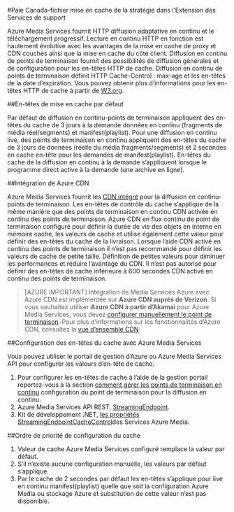 <properties
    pageTitle="Paie Canada-fichier mise en cache de la stratégie dans l’Extension des Services de support"
    description="Cette rubrique fournit une vue d’ensemble d’un réseau CDN mise en cache de la stratégie dans l’Extension des Services de support."
    services="media-services,cdn"
    documentationCenter=".NET"
    authors="juliako"
    manager="erikre"
    editor=""/>

<tags
    ms.service="media-services"
    ms.workload="tbd"
    ms.tgt_pltfrm="na"
    ms.devlang="na"
    ms.topic="article"
    ms.date="09/19/2016"
    ms.author="juliako"/>
 
#<a name="cdn-caching-policy-in-media-services-extension"></a>Paie Canada-fichier mise en cache de la stratégie dans l’Extension des Services de support

Azure Media Services fournit HTTP diffusion adaptative en continu et le téléchargement progressif. Lecture en continu HTTP en fonction est hautement évolutive avec les avantages de la mise en cache de proxy et CDN couches ainsi que la mise en cache du côté client. Diffusion en continu de points de terminaison fournit des possibilités de diffusion générales et de configuration pour les en-têtes HTTP de cache. Diffusion en continu de points de terminaison définit HTTP Cache-Control : max-age et les en-têtes de la date d’expiration. Vous pouvez obtenir plus d’informations pour les en-têtes HTTP de cache à partir de [W3.org](http://www.w3.org/Protocols/rfc2616/rfc2616-sec13.html).

##<a name="default-caching-headers"></a>En-têtes de mise en cache par défaut

Par défaut de diffusion en continu-points de terminaison appliquent des en-têtes du cache de 3 jours à la demande données en continu (fragments de média réel/segments) et manifest(playlist). Pour une diffusion en continu live, des points de terminaison en continu appliquent des en-têtes du cache de 3 jours de données (réelle du média fragments/segments) et 2 secondes en cache en-tête pour les demandes de manifest(playlist). En-têtes du cache de la diffusion en continu à la demande s’appliquent lorsque le programme direct active à la demande (une archive en ligne).

##<a name="azure-cdn-integration"></a>Intégration de Azure CDN

Azure Media Services fournit les [CDN intégré](https://azure.microsoft.com/updates/azure-media-services-now-fully-integrated-with-azure-cdn/) pour la diffusion en continu-points de terminaison. Les en-têtes de contrôle du cache s’applique de la même manière que des points de terminaison en continu CDN activée en continu des points de terminaison. Azure CDN en flux continu de point de terminaison configuré pour définir la durée de vie des objets en interne en mémoire cache, les valeurs de cache et utilise également cette valeur pour définir des en-têtes du cache de la livraison. Lorsque l’aide CDN activé en continu des points de terminaison il n’est pas recommandé pour définir les valeurs de cache de petite taille. Définition de petites valeurs pour diminuer les performances et réduire l’avantage du CDN. Il n’est pas autorisé pour définir des en-têtes de cache inférieure à 600 secondes CDN activé en continu des points de terminaison.

>[AZURE.IMPORTANT] Intégration de Media Services Azure avec Azure CDN est implémentée sur **Azure CDN auprès de Verizon**.  Si vous souhaitez utiliser **Azure CDN à partir d’Akamai** pour Azure Media Services, vous devez [configurer manuellement le point de terminaison](cdn-create-new-endpoint.md).  Pour plus d’informations sur les fonctionnalités d’Azure CDN, consultez la [vue d’ensemble CDN](cdn-overview.md).

##<a name="configuring-cache-headers-with-azure-media-services"></a>Configuration des en-têtes du cache avec Azure Media Services

Vous pouvez utiliser le portail de gestion d’Azure ou Azure Media Services API pour configurer les valeurs d’en-tête de cache.

1. Pour configurer les en-têtes de cache à l’aide de la gestion portail reportez-vous à la section [comment gérer les points de terminaison en continu](../media-services/media-services-portal-manage-streaming-endpoints.md) configuration du point de terminaison pour la diffusion en continu.
2. Azure Media Services API REST, [StreamingEndpoint](https://msdn.microsoft.com/library/azure/dn783468.aspx#StreamingEndpointCacheControl).
3. Kit de développement .NET, [les propriétés StreamingEndpointCacheControl](http://go.microsoft.com/fwlink/?LinkId=615302)des Services Azure Media.

##<a name="cache-configuration-precedence-order"></a>Ordre de priorité de configuration du cache

1. Valeur de cache Azure Media Services configuré remplace la valeur par défaut.
2. S’il n’existe aucune configuration manuelle, les valeurs par défaut s’applique.
3. Par le cache de 2 secondes par défaut les en-têtes s’applique pour live en continu manifest(playlist) quelle que soit la configuration Azure Media ou stockage Azure et substitution de cette valeur n’est pas disponible.
